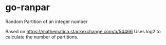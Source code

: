 # go-ranpar
Random Partition of an integer number

Based on https://mathematica.stackexchange.com/a/54466
Uses log2 to calculate the number of partitions.
